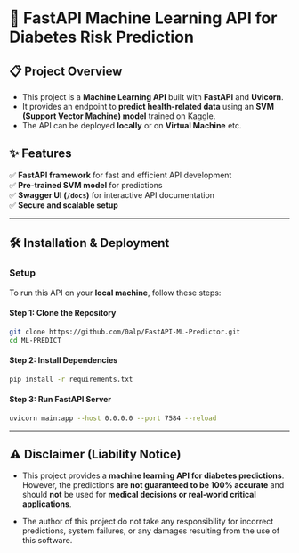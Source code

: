 # 🔎 FastAPI Machine Learning API for Diabetes Risk Prediction

## 📋 Project Overview
- This project is a **Machine Learning API** built with **FastAPI** and **Uvicorn**.  
- It provides an endpoint to **predict health-related data** using an **SVM (Support Vector Machine) model** trained on Kaggle.  
- The API can be deployed **locally** or on **Virtual Machine** etc. 

## ✨ Features
✅ **FastAPI framework** for fast and efficient API development  
✅ **Pre-trained SVM model** for predictions  
✅ **Swagger UI (`/docs`)** for interactive API documentation  
✅ **Secure and scalable setup**  

---

## 🛠 Installation & Deployment

### **Setup**
To run this API on your **local machine**, follow these steps:

#### **Step 1: Clone the Repository**
```bash
git clone https://github.com/0alp/FastAPI-ML-Predictor.git
cd ML-PREDICT
```
#### **Step 2: Install Dependencies**
```bash
pip install -r requirements.txt
```
#### **Step 3: Run FastAPI Server**
```bash
uvicorn main:app --host 0.0.0.0 --port 7584 --reload
```
---
## ⚠️ Disclaimer (Liability Notice)
- This project provides a **machine learning API for diabetes predictions**. However, the predictions **are not guaranteed to be 100% accurate** and should **not** be used for **medical decisions or real-world critical applications**.
  
- The author of this project do not take any responsibility for incorrect predictions, system failures, or any damages resulting from the use of this software.

